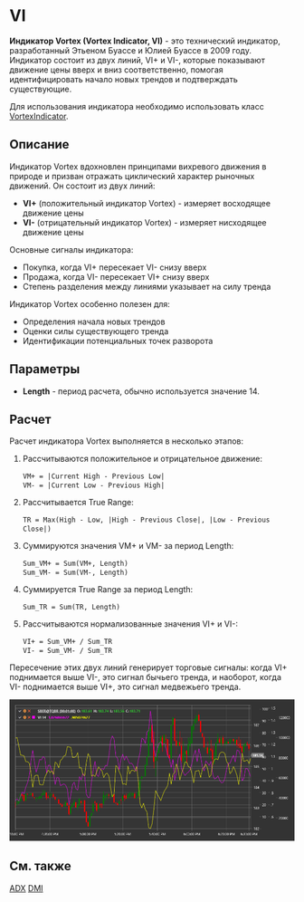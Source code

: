 # VI

**Индикатор Vortex (Vortex Indicator, VI)** - это технический индикатор, разработанный Этьеном Буассе и Юлией Буассе в 2009 году. Индикатор состоит из двух линий, VI+ и VI-, которые показывают движение цены вверх и вниз соответственно, помогая идентифицировать начало новых трендов и подтверждать существующие.

Для использования индикатора необходимо использовать класс [VortexIndicator](xref:StockSharp.Algo.Indicators.VortexIndicator).

## Описание

Индикатор Vortex вдохновлен принципами вихревого движения в природе и призван отражать циклический характер рыночных движений. Он состоит из двух линий:

- **VI+** (положительный индикатор Vortex) - измеряет восходящее движение цены
- **VI-** (отрицательный индикатор Vortex) - измеряет нисходящее движение цены

Основные сигналы индикатора:
- Покупка, когда VI+ пересекает VI- снизу вверх
- Продажа, когда VI- пересекает VI+ снизу вверх
- Степень разделения между линиями указывает на силу тренда

Индикатор Vortex особенно полезен для:
- Определения начала новых трендов
- Оценки силы существующего тренда
- Идентификации потенциальных точек разворота

## Параметры

- **Length** - период расчета, обычно используется значение 14.

## Расчет

Расчет индикатора Vortex выполняется в несколько этапов:

1. Рассчитываются положительное и отрицательное движение:
   ```
   VM+ = |Current High - Previous Low|
   VM- = |Current Low - Previous High|
   ```

2. Рассчитывается True Range:
   ```
   TR = Max(High - Low, |High - Previous Close|, |Low - Previous Close|)
   ```

3. Суммируются значения VM+ и VM- за период Length:
   ```
   Sum_VM+ = Sum(VM+, Length)
   Sum_VM- = Sum(VM-, Length)
   ```

4. Суммируется True Range за период Length:
   ```
   Sum_TR = Sum(TR, Length)
   ```

5. Рассчитываются нормализованные значения VI+ и VI-:
   ```
   VI+ = Sum_VM+ / Sum_TR
   VI- = Sum_VM- / Sum_TR
   ```

Пересечение этих двух линий генерирует торговые сигналы: когда VI+ поднимается выше VI-, это сигнал бычьего тренда, и наоборот, когда VI- поднимается выше VI+, это сигнал медвежьего тренда.

![IndicatorVortexIndicator](../../../../images/indicator_vortex_indicator.png)

## См. также

[ADX](adx.md)
[DMI](dmi.md)